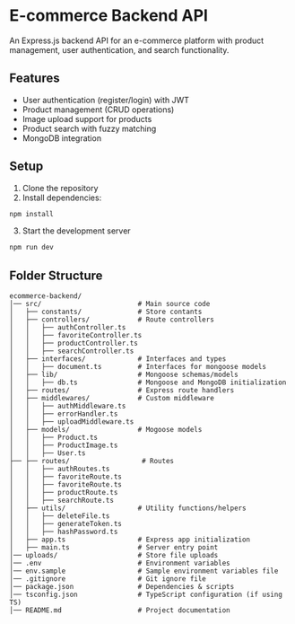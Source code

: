 # E-commerce Backend API

An Express.js backend API for an e-commerce platform with product management, user authentication, and search functionality.

## Features

- User authentication (register/login) with JWT
- Product management (CRUD operations)
- Image upload support for products
- Product search with fuzzy matching
- MongoDB integration

## Setup

1. Clone the repository
2. Install dependencies:

```sh
npm install
```

3. Start the development server

```sh
npm run dev
```

## Folder Structure

```
ecommerce-backend/
│── src/                        # Main source code
│   ├── constants/              # Store contants
│   ├── controllers/            # Route controllers
│   │   ├── authController.ts
│   │   ├── favoriteController.ts
│   │   ├── productController.ts
│   │   ├── searchController.ts
│   ├── interfaces/             # Interfaces and types
│   │   ├── document.ts         # Interfaces for mongoose models
│   ├── lib/                    # Mongoose schemas/models
│   │   ├── db.ts               # Mongoose and MongoDB initialization
│   ├── routes/                 # Express route handlers
│   ├── middlewares/            # Custom middleware
│   │   ├── authMiddleware.ts
│   │   ├── errorHandler.ts
│   │   ├── uploadMiddleware.ts
│   ├── models/                 # Mogoose models
│   │   ├── Product.ts
│   │   ├── ProductImage.ts
│   │   ├── User.ts
├── ├── routes/                  # Routes
│   │   ├── authRoutes.ts
│   │   ├── favoriteRoute.ts
│   │   ├── favoriteRoute.ts
│   │   ├── productRoute.ts
│   │   ├── searchRoute.ts
│   ├── utils/                  # Utility functions/helpers
│   │   ├── deleteFile.ts
│   │   ├── generateToken.ts
│   │   ├── hashPassword.ts
│   ├── app.ts                  # Express app initialization
│   ├── main.ts                 # Server entry point
│── uploads/                    # Store file uploads
│── .env                        # Environment variables
│── env.sample                  # Sample environment variables file
│── .gitignore                  # Git ignore file
│── package.json                # Dependencies & scripts
│── tsconfig.json               # TypeScript configuration (if using TS)
│── README.md                   # Project documentation
```

